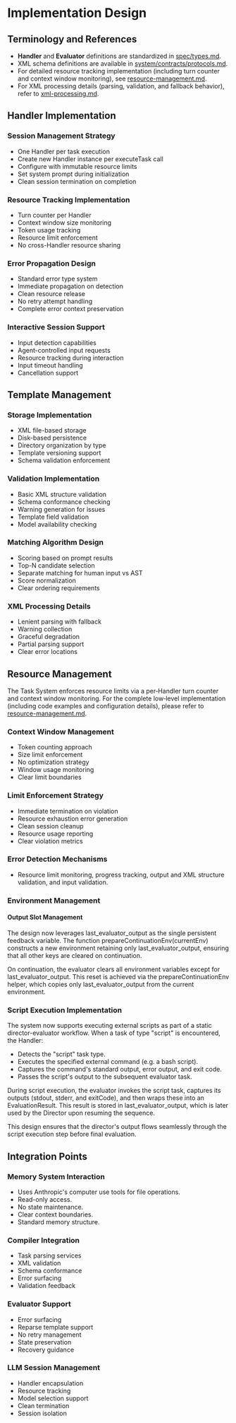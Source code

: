 # Implementation Design

## Terminology and References

 - **Handler** and **Evaluator** definitions are standardized in [spec/types.md](../spec/types.md).
 - XML schema definitions are available in [system/contracts/protocols.md](../system/contracts/protocols.md).
 - For detailed resource tracking implementation (including turn counter and context window monitoring), see [resource-management.md](./resource-management.md).
 - For XML processing details (parsing, validation, and fallback behavior), refer to [xml-processing.md](./xml-processing.md).

## Handler Implementation
### Session Management Strategy
- One Handler per task execution
- Create new Handler instance per executeTask call
- Configure with immutable resource limits
- Set system prompt during initialization
- Clean session termination on completion
  
### Resource Tracking Implementation
- Turn counter per Handler
- Context window size monitoring
- Token usage tracking
- Resource limit enforcement
- No cross-Handler resource sharing

### Error Propagation Design
- Standard error type system
- Immediate propagation on detection
- Clean resource release
- No retry attempt handling
- Complete error context preservation

### Interactive Session Support
- Input detection capabilities
- Agent-controlled input requests
- Resource tracking during interaction
- Input timeout handling
- Cancellation support

## Template Management
### Storage Implementation
- XML file-based storage
- Disk-based persistence
- Directory organization by type
- Template versioning support
- Schema validation enforcement
  
### Validation Implementation
- Basic XML structure validation
- Schema conformance checking
- Warning generation for issues
- Template field validation
- Model availability checking
  
### Matching Algorithm Design
- Scoring based on prompt results
- Top-N candidate selection
- Separate matching for human input vs AST
- Score normalization
- Clear ordering requirements
  
### XML Processing Details
- Lenient parsing with fallback
- Warning collection
- Graceful degradation
- Partial parsing support
- Clear error locations

## Resource Management

The Task System enforces resource limits via a per‑Handler turn counter and context window monitoring. For the complete low‑level implementation (including code examples and configuration details), please refer to [resource-management.md](./resource-management.md).
  
### Context Window Management
- Token counting approach
- Size limit enforcement
- No optimization strategy
- Window usage monitoring
- Clear limit boundaries
  
### Limit Enforcement Strategy
- Immediate termination on violation
- Resource exhaustion error generation
- Clean session cleanup
- Resource usage reporting
- Clear violation metrics
  
### Error Detection Mechanisms
- Resource limit monitoring, progress tracking, output and XML structure validation, and input validation.

### Environment Management

#### Output Slot Management
The design now leverages last_evaluator_output as the single persistent feedback variable. The function prepareContinuationEnv(currentEnv) constructs a new environment retaining only last_evaluator_output, ensuring that all other keys are cleared on continuation.

On continuation, the evaluator clears all environment variables except for last_evaluator_output. This reset is achieved via the prepareContinuationEnv helper, which copies only last_evaluator_output from the current environment.

### Script Execution Implementation
The system now supports executing external scripts as part of a static director-evaluator workflow. When a task of type "script" is encountered, the Handler:
- Detects the "script" task type.
- Executes the specified external command (e.g. a bash script).
- Captures the command's standard output, error output, and exit code.
- Passes the script's output to the subsequent evaluator task.

During script execution, the evaluator invokes the script task, captures its outputs (stdout, stderr, and exitCode), and then wraps these into an EvaluationResult. This result is stored in last_evaluator_output, which is later used by the Director upon resuming the sequence.

This design ensures that the director's output flows seamlessly through the script execution step before final evaluation.

## Integration Points
### Memory System Interaction
- Uses Anthropic's computer use tools for file operations.
- Read-only access.
- No state maintenance.
- Clear context boundaries.
- Standard memory structure.
  
### Compiler Integration
- Task parsing services
- XML validation
- Schema conformance
- Error surfacing
- Validation feedback
  
### Evaluator Support
- Error surfacing
- Reparse template support
- No retry management
- State preservation
- Recovery guidance
  
### LLM Session Management
- Handler encapsulation
- Resource tracking
- Model selection support
- Clean termination
- Session isolation
